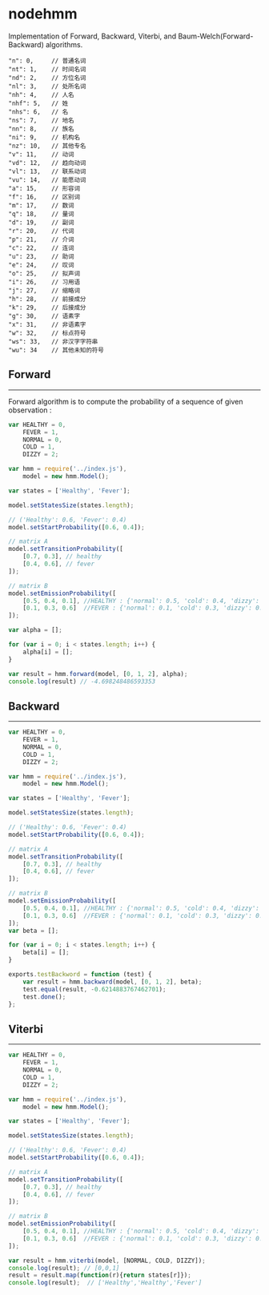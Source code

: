 nodehmm
=======

Implementation of Forward, Backward, Viterbi, and Baum-Welch(Forward-Backward) algorithms.

	"n": 0, 	// 普通名词
	"nt": 1, 	// 时间名词
	"nd": 2, 	// 方位名词
	"nl": 3, 	// 处所名词
	"nh": 4, 	// 人名
	"nhf": 5, 	// 姓
	"nhs": 6, 	// 名
	"ns": 7, 	// 地名
	"nn": 8, 	// 族名
	"ni": 9, 	// 机构名
	"nz": 10, 	// 其他专名
	"v": 11, 	// 动词
	"vd": 12, 	// 趋向动词
	"vl": 13, 	// 联系动词
	"vu": 14, 	// 能愿动词
	"a": 15, 	// 形容词
	"f": 16, 	// 区别词
	"m": 17, 	// 数词
	"q": 18, 	// 量词
	"d": 19, 	// 副词
	"r": 20, 	// 代词
	"p": 21, 	// 介词
	"c": 22, 	// 连词
	"u": 23, 	// 助词
	"e": 24, 	// 叹词
	"o": 25, 	// 拟声词
	"i": 26, 	// 习用语
	"j": 27, 	// 缩略词
	"h": 28, 	// 前接成分
	"k": 29, 	// 后接成分
	"g": 30, 	// 语素字
	"x": 31, 	// 非语素字
	"w": 32, 	// 标点符号
	"ws": 33, 	// 非汉字字符串
	"wu": 34 	// 其他未知的符号

## Forward
---

Forward algorithm is to compute the probability of a sequence of given observation :

```javascript
var HEALTHY = 0,
	FEVER = 1,
	NORMAL = 0,
	COLD = 1,
	DIZZY = 2;

var hmm = require('../index.js'),
	model = new hmm.Model();

var states = ['Healthy', 'Fever'];

model.setStatesSize(states.length);

// ('Healthy': 0.6, 'Fever': 0.4)
model.setStartProbability([0.6, 0.4]);

// matrix A
model.setTransitionProbability([
	[0.7, 0.3], // healthy
	[0.4, 0.6], // fever
]);

// matrix B
model.setEmissionProbability([
	[0.5, 0.4, 0.1], //HEALTHY : {'normal': 0.5, 'cold': 0.4, 'dizzy': 0.1},
	[0.1, 0.3, 0.6]  //FEVER : {'normal': 0.1, 'cold': 0.3, 'dizzy': 0.6}
]);

var alpha = [];

for (var i = 0; i < states.length; i++) {
	alpha[i] = [];
}

var result = hmm.forward(model, [0, 1, 2], alpha);
console.log(result) // -4.698248486593353

```

## Backward
---

```javascript
var HEALTHY = 0,
	FEVER = 1,
	NORMAL = 0,
	COLD = 1,
	DIZZY = 2;

var hmm = require('../index.js'),
	model = new hmm.Model();

var states = ['Healthy', 'Fever'];

model.setStatesSize(states.length);

// ('Healthy': 0.6, 'Fever': 0.4)
model.setStartProbability([0.6, 0.4]);

// matrix A
model.setTransitionProbability([
	[0.7, 0.3], // healthy
	[0.4, 0.6], // fever
]);

// matrix B
model.setEmissionProbability([
	[0.5, 0.4, 0.1], //HEALTHY : {'normal': 0.5, 'cold': 0.4, 'dizzy': 0.1},
	[0.1, 0.3, 0.6]  //FEVER : {'normal': 0.1, 'cold': 0.3, 'dizzy': 0.6}
]);
var beta = [];

for (var i = 0; i < states.length; i++) {
	beta[i] = [];
}

exports.testBackword = function (test) {
	var result = hmm.backward(model, [0, 1, 2], beta);
	test.equal(result, -0.6214883767462701);
	test.done();
};
```

## Viterbi
---

```javascript
var HEALTHY = 0,
	FEVER = 1,
	NORMAL = 0,
	COLD = 1,
	DIZZY = 2;

var hmm = require('../index.js'),
	model = new hmm.Model();

var states = ['Healthy', 'Fever'];

model.setStatesSize(states.length);

// ('Healthy': 0.6, 'Fever': 0.4)
model.setStartProbability([0.6, 0.4]);

// matrix A
model.setTransitionProbability([
	[0.7, 0.3], // healthy
	[0.4, 0.6], // fever
]);

// matrix B
model.setEmissionProbability([
	[0.5, 0.4, 0.1], //HEALTHY : {'normal': 0.5, 'cold': 0.4, 'dizzy': 0.1},
	[0.1, 0.3, 0.6]  //FEVER : {'normal': 0.1, 'cold': 0.3, 'dizzy': 0.6}
]);

var result = hmm.viterbi(model, [NORMAL, COLD, DIZZY]);
console.log(result); // [0,0,1]
result = result.map(function(r){return states[r]});
console.log(result);  // ['Healthy','Healthy','Fever']
```



















